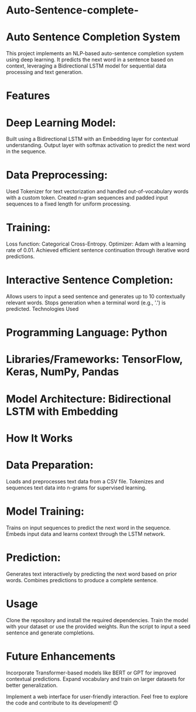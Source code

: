 # Auto-Sentence-complete-
# Auto Sentence Completion System
This project implements an NLP-based auto-sentence completion system using deep learning. It predicts the next word in a sentence based on context, leveraging a Bidirectional LSTM model for sequential data processing and text generation.

# Features
# Deep Learning Model:
Built using a Bidirectional LSTM with an Embedding layer for contextual understanding.
Output layer with softmax activation to predict the next word in the sequence.

# Data Preprocessing:
Used Tokenizer for text vectorization and handled out-of-vocabulary words with a custom <OOV> token.
Created n-gram sequences and padded input sequences to a fixed length for uniform processing.

# Training:
Loss function: Categorical Cross-Entropy.
Optimizer: Adam with a learning rate of 0.01.
Achieved efficient sentence continuation through iterative word predictions.

# Interactive Sentence Completion:
Allows users to input a seed sentence and generates up to 10 contextually relevant words.
Stops generation when a terminal word (e.g., '.') is predicted.
Technologies Used
# Programming Language: Python
# Libraries/Frameworks: TensorFlow, Keras, NumPy, Pandas
# Model Architecture: Bidirectional LSTM with Embedding

# How It Works
# Data Preparation:
Loads and preprocesses text data from a CSV file.
Tokenizes and sequences text data into n-grams for supervised learning.

# Model Training:
Trains on input sequences to predict the next word in the sequence.
Embeds input data and learns context through the LSTM network.

# Prediction:
Generates text interactively by predicting the next word based on prior words.
Combines predictions to produce a complete sentence.

# Usage
Clone the repository and install the required dependencies.
Train the model with your dataset or use the provided weights.
Run the script to input a seed sentence and generate completions.
# Future Enhancements
Incorporate Transformer-based models like BERT or GPT for improved contextual predictions.
Expand vocabulary and train on larger datasets for better generalization.

Implement a web interface for user-friendly interaction.
Feel free to explore the code and contribute to its development! 😊
